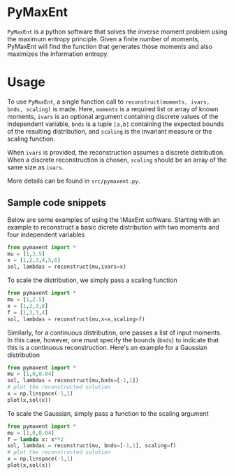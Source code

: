 # PyMaxEnt
`PyMaxEnt` is a python software that solves the inverse moment problem using the maximum entropy principle. Given a finite number of moments, PyMaxEnt will find the function that generates those moments and also maximizes the information entropy.

# Usage
To use `PyMaxEnt`, a single function call to `reconstruct(moments, ivars, bnds, scaling)` is made. Here, `moments` is a required list or array of known moments, `ivars` is an optional argument containing discrete values of the independent variable, `bnds` is a tuple `[a,b]` containing the expected bounds of the resulting distribution, and `scaling` is the invariant measure or the scaling function. 

When `ivars` is provided, the reconstruction assumes a discrete distribution. When a discrete reconstruction is chosen, `scaling` should be an array of the same size as `ivars`.

More details can be found in `src/pymaxent.py`.

## Sample code snippets

Below are some examples of using the \MaxEnt software. Starting with an example to reconstruct a basic dicrete distribution with two moments and four independent variables

```python
from pymaxent import *
mu = [1,3.5]
x = [1,2,3,4,5,6]
sol, lambdas = reconstruct(mu,ivars=x)
```

To scale the distribution, we simply pass a scaling function
```python
from pymaxent import *
mu = [1,2.5]
x = [1,2,3,8]
f = [1,2,3,4]
sol, lambdas = reconstruct(mu,x=x,scaling=f)
```

Similarly, for a continuous distribution, one passes a list of input moments. 
In this case, however, one must specify the bounds (`bnds`) to indicate that this is a continuous reconstruction. 
Here's an example for a Gaussian distribution
```python
from pymaxent import *
mu = [1,0,0.04]
sol, lambdas = reconstruct(mu,bnds=[-1,1])
# plot the reconstructed solution
x = np.linspace(-1,1)
plot(x,sol(x))
```
To scale the Gaussian, simply pass a function to the scaling argument
```python
from pymaxent import *
mu = [1,0,0.04]
f = lambda x: x**2
sol, lambdas = reconstruct(mu, bnds=[-1,1], scaling=f)
# plot the reconstructed solution
x = np.linspace(-1,1)
plot(x,sol(x))
```
